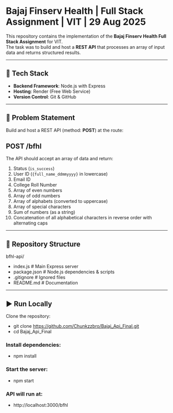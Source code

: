 # Bajaj Finserv Health | Full Stack Assignment | VIT | 29 Aug 2025

This repository contains the implementation of the **Bajaj Finserv Health Full Stack Assignment** for VIT.  
The task was to build and host a **REST API** that processes an array of input data and returns structured results.

---

## 🚀 Tech Stack
- **Backend Framework**: Node.js with Express
- **Hosting**: Render (Free Web Service)
- **Version Control**: Git & GitHub

---

## 📌 Problem Statement
Build and host a REST API (method: **POST**) at the route:

## POST /bfhl

The API should accept an array of data and return:

1. Status (`is_success`)
2. User ID (`{full_name_ddmmyyyy}` in lowercase)
3. Email ID
4. College Roll Number
5. Array of even numbers
6. Array of odd numbers
7. Array of alphabets (converted to uppercase)
8. Array of special characters
9. Sum of numbers (as a string)
10. Concatenation of all alphabetical characters in reverse order with alternating caps

---

## 📂 Repository Structure
bfhl-api/
- index.js # Main Express server
- package.json # Node.js dependencies & scripts
- .gitignore # Ignored files
- README.md # Documentation


---

## ▶️ Run Locally
Clone the repository:
- git clone https://github.com/Chunkzzbro/Bajaj_Api_Final.git
- cd Bajaj_Api_Final

### Install dependencies:
- npm install

### Start the server:
- npm start

### API will run at:
- http://localhost:3000/bfhl

